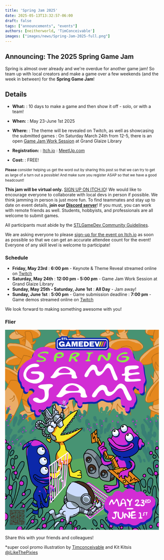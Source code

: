```yaml
---
title: 'Spring Jam 2025'
date: 2025-05-13T13:32:57-06:00
draft: false
tags: ["announcements", "events"]
authors: [neitherworld, 'TimConceivable']
images: ["images/news/Spring-Jam-2025-full.png"]
---
```


## Announcing: The 2025 Spring Game Jam

Spring is almost over already and we're overdue for another game jam! So team up with local creators and make a game over a few weekends (and the week in between) for the **Spring Game Jam**!  

## Details

- **What:**
  : 10 days to make a game and then show it off - solo, or with a team!

- **When:**
  : May 23-June 1st 2025

- **Where:**
  : The theme will be revealed on Twitch, as well as showcasing the submitted games
  : On Saturday March 24th from 12-5, there is an open [Game Jam Work Session](https://www.meetup.com/st-louis-game-developers/events/307748696/) at Grand Glaize Library

- **Registration:**
  : [Itch.io](https://itch.io/jam/stlgamedev-spring-jam)
  : [<i class="i fa-brands fa-meetup me-1"></i> MeetUp.com](https://www.meetup.com/st-louis-game-developers/events/307433670/)

- **Cost:**
  : FREE!

<div class=" text-body-secondary card my-4">
<div class="card-body p-2">
<p class="mb-0" ><small><strong>Please</strong> consider helping us get the word out by sharing this post  so that we can try to get as large of a turn out a possible! And make sure you register ASAP so that we have a good headcount!</small></p>
</div>
</div>


**This jam will be virtual only.** [SIGN UP ON ITCH.IO](https://itch.io/jam/stlgamedev-spring-jam)!
We would like to encourage everyone to collaborate with local devs in person if possible. We think jamming in person is just more fun. To find teammates and stay up to date on event details, **join our [Discord server](https://discord.gg/mTMKpre)**! If you must, you can work with remote friends as well. Students, hobbyists, and professionals are all welcome to submit games.

All participants must abide by the [STLGameDev Community Guidelines](https://stlgame.dev/about/#community-guidelines).

<div class="alert alert-warning d-flex flex-row">
<div class="p-1 me-2">
<i class="i fa-sharp-duotone fa-regular fa-triangle-exclamation fa-2x"></i>
</div>
<div class="px-1">We are asking everyone to please <a href="https://itch.io/jam/stlgamedev-spring-jam">sign-up for the event on Itch.io</a> as soon as possible so that we can get an accurate attendee count for the event!</div>
</div>

</div>
<div class="px-1">Everyone of any skill level is welcome to participate!</div>
</div>

### Schedule

- **Friday, May 23rd**
  : **6:00 pm** - Keynote & Theme Reveal streamed online on [Twitch](https://www.twitch.tv/STLGameDev)
- **Saturday, May 24th**
  : **12:00 pm - 5:00 pm** - Game Jam Work Session at Grand Glaize Library
- **Sunday, May 25th - Saturday, June 1st**
  : **All Day** - Jam away!
- **Sunday, June 1st**
  : **5:00 pm** - Game submission deadline
  : **7:00 pm** - Game demos streamed online on [Twitch](https://www.twitch.tv/STLGameDev)


We look forward to making something awesome with you!

### Flier

![Spring Game Jam 2025 Flier](images/Spring-Jam-2025-poster.png)

Share this with your friends and colleagues!



*super cool promo illustration by [Timconceivable](https://timconceivable.itch.io/) and Kit Kitsis [@iLikeThePixies](https://linktr.ee/ilikethepixies)

